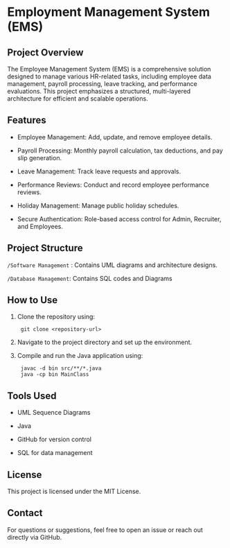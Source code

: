 # Employment Management System (EMS)
## Project Overview

The Employee Management System (EMS) is a comprehensive solution designed to manage various HR-related tasks, including employee data management, payroll processing, leave tracking, and performance evaluations. This project emphasizes a structured, multi-layered architecture for efficient and scalable operations.

## Features

- Employee Management: Add, update, and remove employee details.

- Payroll Processing: Monthly payroll calculation, tax deductions, and pay slip generation.

- Leave Management: Track leave requests and approvals.

- Performance Reviews: Conduct and record employee performance reviews.

- Holiday Management: Manage public holiday schedules.

- Secure Authentication: Role-based access control for Admin, Recruiter, and Employees.

## Project Structure

`/Software Management` : Contains UML diagrams and architecture designs.

`/Database Management`: Contains SQL codes and Diagrams



## How to Use

1. Clone the repository using:

        git clone <repository-url>

2. Navigate to the project directory and set up the environment.

3. Compile and run the Java application using:

        javac -d bin src/**/*.java
        java -cp bin MainClass

## Tools Used

- UML Sequence Diagrams

- Java

- GitHub for version control

- SQL for data management


## License

This project is licensed under the MIT License.

## Contact

For questions or suggestions, feel free to open an issue or reach out directly via GitHub.
